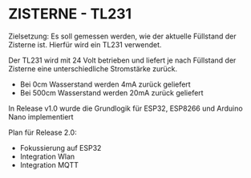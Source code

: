 # ZISTERNE - TL231

Zielsetzung:
Es soll gemessen werden, wie der aktuelle Füllstand der Zisterne ist.
Hierfür wird ein TL231 verwendet.

Der TL231 wird mit 24 Volt betrieben und liefert je nach Füllstand der Zisterne eine unterschiedliche Stromstärke zurück.
* Bei   0cm Wasserstand werden  4mA zurück geliefert
* Bei 500cm Wasserstand werden 20mA zurück geliefert


In Release v1.0 wurde die Grundlogik für ESP32, ESP8266 und Arduino Nano implementiert

Plan für Release 2.0:
* Fokussierung auf ESP32
* Integration Wlan
* Integration MQTT